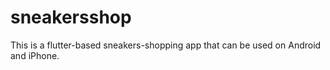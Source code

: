 # sneakersshop
This is a flutter-based sneakers-shopping app that can be used on Android and iPhone.
